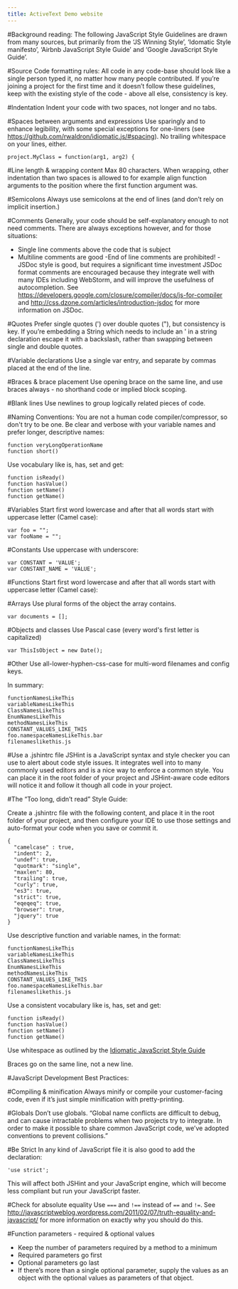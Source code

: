 ```yaml
---
title: ActiveText Demo website
---
```

#Background reading:
The following JavaScript Style Guidelines are drawn from many sources, but primarily from the ‘JS Winning Style’, ‘Idomatic Style manifesto’, ‘Airbnb JavaScript Style Guide’ and ‘Google JavaScript Style Guide’.

#Source Code formatting rules:
All code in any code-base should look like a single person typed it, no matter how many people contributed. If you’re joining a project for the first time and it doesn’t follow these guidelines, keep with the existing style of the code - above all else, consistency is key.

#Indentation
Indent your code with two spaces, not longer and no tabs.

#Spaces between arguments and expressions
Use sparingly and to enhance legibility, with some special exceptions for one-liners (see https://github.com/rwaldron/idiomatic.js/#spacing). No trailing whitespace on your lines, either.

    project.MyClass = function(arg1, arg2) {

#Line length & wrapping content
Max 80 characters. When wrapping, other indentation than two spaces is allowed to for example align function arguments to the position where the first function argument was.

#Semicolons
Always use semicolons at the end of lines (and don’t rely on implicit insertion.)

#Comments
Generally, your code should be self-explanatory enough to not need comments. There are always exceptions however, and for those situations:
- Single line comments above the code that is subject
- Multiline comments are good
 -End of line comments are prohibited!
 -JSDoc style is good, but requires a significant time investment
JSDoc format comments are encouraged because they integrate well with many IDEs including WebStorm, and will improve the usefulness of autocompletion. See https://developers.google.com/closure/compiler/docs/js-for-compiler and http://css.dzone.com/articles/introduction-jsdoc for more information on JSDoc.

#Quotes
Prefer single quotes (') over double quotes ("), but consistency is key. If you’re embedding a String which needs to include an ' in a string declaration escape it with a backslash, rather than swapping between single and double quotes.

#Variable declarations
Use a single var entry, and separate by commas placed at the end of the line.

#Braces & brace placement
Use opening brace on the same line, and use braces always - no shorthand code or implied block scoping.

#Blank lines
Use newlines to group logically related pieces of code.

#Naming Conventions:
You are not a human code compiler/compressor, so don't try to be one. Be clear and verbose with your variable names and prefer longer, descriptive names:

    function veryLongOperationName
    function short()

Use vocabulary like is, has, set and get:

    function isReady()
    function hasValue()
    function setName()
    function getName()

#Variables
Start first word lowercase and after that all words start with uppercase letter (Camel case):

    var foo = "";
    var fooName = "";

#Constants
Use uppercase with underscore:

    var CONSTANT = 'VALUE';
    var CONSTANT_NAME = 'VALUE';

#Functions
Start first word lowercase and after that all words start with uppercase letter (Camel case):

#Arrays
Use plural forms of the object the array contains.

    var documents = [];

#Objects and classes
Use Pascal case (every word's first letter is capitalized)

    var ThisIsObject = new Date();

#Other
Use all-lower-hyphen-css-case for multi-word filenames and config keys.

In summary:

    functionNamesLikeThis
    variableNamesLikeThis
    ClassNamesLikeThis
    EnumNamesLikeThis
    methodNamesLikeThis
    CONSTANT_VALUES_LIKE_THIS
    foo.namespaceNamesLikeThis.bar
    filenameslikethis.js

#Use a .jshintrc file
JSHint is a JavaScript syntax and style checker you can use to alert about code style issues. It integrates well into to many commonly used editors and is a nice way to enforce a common style. You can place it in the root folder of your project and JSHint-aware code editors will notice it and follow it though all code in your project.

#The “Too long, didn’t read” Style Guide:

Create a .jshintrc file with the following content, and place it in the root folder of your project, and then configure your IDE to use those settings and auto-format your code when you save or commit it.

    {
      "camelcase" : true,
      "indent": 2,
      "undef": true,
      "quotmark": "single",
      "maxlen": 80,
      "trailing": true,
      "curly": true,
      "es3": true,
      "strict": true,
      "eqeqeq": true,
      "browser": true,
      "jquery": true
    }

Use descriptive function and variable names, in the format:

    functionNamesLikeThis
    variableNamesLikeThis
    ClassNamesLikeThis
    EnumNamesLikeThis
    methodNamesLikeThis
    CONSTANT_VALUES_LIKE_THIS
    foo.namespaceNamesLikeThis.bar
    filenameslikethis.js

Use a consistent vocabulary like is, has, set and get:

    function isReady()
    function hasValue()
    function setName()
    function getName()

Use whitespace as outlined by the [Idiomatic JavaScript Style Guide](https://github.com/rwaldron/idiomatic.js/#spacing)

Braces go on the same line, not a new line.

#JavaScript Development Best Practices:

#Compiling & minification
Always minify or compile your customer-facing code, even if it’s just simple minification with pretty-printing.

#Globals
Don’t use globals. “Global name conflicts are difficult to debug, and can cause intractable problems when two projects try to integrate. In order to make it possible to share common JavaScript code, we’ve adopted conventions to prevent collisions.”

#Be Strict
In any kind of JavaScript file it is also good to add the declaration:

    'use strict';

This will affect both JSHint and your JavaScript engine, which will become less compliant but run your JavaScript faster.

#Check for absolute equality
Use `===` and `!==` instead of `==` and `!=`. See http://javascriptweblog.wordpress.com/2011/02/07/truth-equality-and-javascript/ for more information on exactly why you should do this.

#Function parameters - required & optional values
- Keep the number of parameters required by a method to a minimum
- Required parameters go first
- Optional parameters go last
- If there’s more than a single optional parameter, supply the values as an object with the optional values as parameters of that object.
